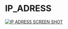 # IP_ADRESS
[![IP ADRESS SCREEN SHOT](http://mertsenturk.net/screenshot/ip.jpg "IP ADRESS SCREEN SHOT")](http://mertsenturk.net/screenshot/ip.jpg "IP ADRESS SCREEN SHOT")
